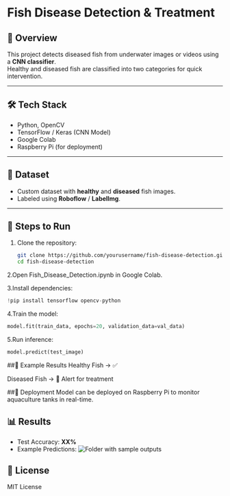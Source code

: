 # Fish Disease Detection & Treatment
## 📌 Overview
This project detects diseased fish from underwater images or videos using a **CNN classifier**.  
Healthy and diseased fish are classified into two categories for quick intervention.

---

## 🛠️ Tech Stack
- Python, OpenCV
- TensorFlow / Keras (CNN Model)
- Google Colab
- Raspberry Pi (for deployment)

---

## 📂 Dataset
- Custom dataset with **healthy** and **diseased** fish images.
- Labeled using **Roboflow** / **LabelImg**.

---

## 🚀 Steps to Run
1. Clone the repository:
   ```bash
   git clone https://github.com/yourusername/fish-disease-detection.git
   cd fish-disease-detection
2.Open Fish_Disease_Detection.ipynb in Google Colab.

3.Install dependencies:

````python
!pip install tensorflow opencv-python
````

4.Train the model:

````python
model.fit(train_data, epochs=20, validation_data=val_data)
````

5.Run inference:

````python
model.predict(test_image)
````

##📸 Example Results
Healthy Fish → ✅

Diseased Fish → 🚨 Alert for treatment

##🤖 Deployment
Model can be deployed on Raspberry Pi to monitor aquaculture tanks in real-time.

## 📊 Results
- Test Accuracy: **XX%**
- Example Predictions:
  ![Folder with sample outputs](sample_outputs)

## 📜 License
MIT License
   
